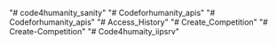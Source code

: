 "# code4humanity_sanity" 
"# Codeforhumanity_apis" 
"# Codeforhumanity_apis" 
"# Access_History" 
"# Create_Competition" 
"# Create-Competition" 
"# Code4humaity_iipsrv" 
